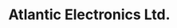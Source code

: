 ---
title: "Atlantic Electronics Ltd."
url: /yarmouth/atlantic-electronics-ltd/
shop: Elektronik
---